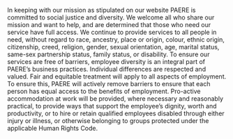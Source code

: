 In keeping with our mission as stipulated on our website PAERE is committed to social justice and
diversity. We welcome all who share our mission and want to help, and are determined that those
who need our service have full access. We continue to provide services to all people in need, without
regard to race, ancestry, place or origin, colour, ethnic origin, citizenship, creed, religion, gender,
sexual orientation, age, marital status, same-sex partnership status, family status, or disability.
To ensure our services are free of barriers, employee diversity is an integral part of PAERE’s business
practices. Individual differences are respected and valued. Fair and equitable treatment will apply to
all aspects of employment. To ensure this, PAERE will actively remove barriers to ensure that each
person has equal access to the benefits of employment. Pro-active accommodation at work will be
provided, where necessary and reasonably practical, to provide ways that support the employee’s
dignity, worth and productivity, or to hire or retain qualified employees disabled through either injury
or illness, or otherwise belonging to groups protected under the applicable Human Rights Code.

